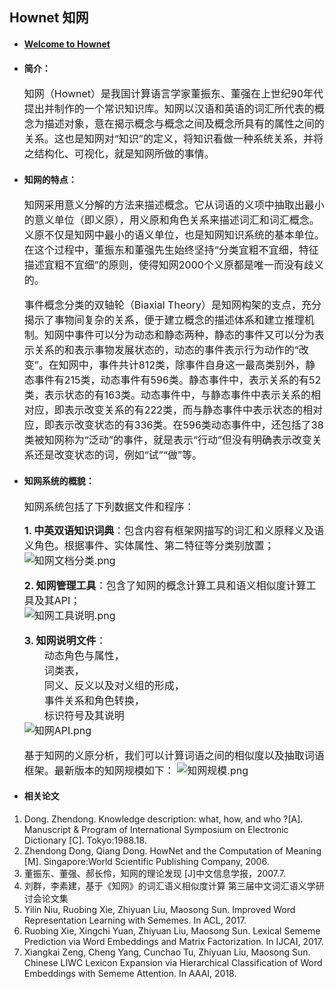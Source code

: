 ## Hownet 知网

- #### [Welcome to  Hownet](http://www.keenage.com/html/c_index.html)
- #### 简介：
    <font size=3>知网（Hownet）是我国计算语言学家董振东、董强在上世纪90年代提出并制作的一个常识知识库。知网以汉语和英语的词汇所代表的概念为描述对象，意在揭示概念与概念之间及概念所具有的属性之间的关系。这也是知网对“知识”的定义，将知识看做一种系统关系，并将之结构化、可视化，就是知网所做的事情。
</font>

- #### 知网的特点：
    <font size=3>知网采用意义分解的方法来描述概念。它从词语的义项中抽取出最小的意义单位（即义原），用义原和角色关系来描述词汇和词汇概念。义原不仅是知网中最小的语义单位，也是知网知识系统的基本单位。在这个过程中，董振东和董强先生始终坚持“分类宜粗不宜细，特征描述宜粗不宜细”的原则，使得知网2000个义原都是唯一而没有歧义的。
    
    事件概念分类的双轴轮（Biaxial Theory）是知网构架的支点，充分揭示了事物间复杂的关系，便于建立概念的描述体系和建立推理机制。知网中事件可以分为动态和静态两种，静态的事件又可以分为表示关系的和表示事物发展状态的，动态的事件表示行为动作的“改变”。在知网中，事件共计812类，除事件自身这一最高类别外，静态事件有215类，动态事件有596类。静态事件中，表示关系的有52类，表示状态的有163类。动态事件中，与静态事件中表示关系的相对应，即表示改变关系的有222类，而与静态事件中表示状态的相对应，即表示改变状态的有336类。在596类动态事件中，还包括了38类被知网称为“泛动”的事件，就是表示“行动”但没有明确表示改变关系还是改变状态的词，例如“试”“做”等。
</font>
    
- #### 知网系统的概貌：
    <font size=3>知网系统包括了下列数据文件和程序：</p>**1. 中英双语知识词典**：包含内容有框架网描写的词汇和义原释义及语义角色。根据事件、实体属性、第二特征等分类别放置；</br>![知网文档分类.png](http://upload-images.jianshu.io/upload_images/1860473-4335a921b805dd99.png?imageMogr2/auto-orient/strip%7CimageView2/2/w/600)</p>**2. 知网管理工具**：包含了知网的概念计算工具和语义相似度计算工具及其API；</br>![知网工具说明.png](http://upload-images.jianshu.io/upload_images/1860473-e62e328883beed62.png?imageMogr2/auto-orient/strip%7CimageView2/2/w/600)</p>**3. 知网说明文件**：</br>&emsp;&emsp;动态角色与属性，</br>&emsp;&emsp;词类表，</br>&emsp;&emsp;同义、反义以及对义组的形成，</br>&emsp;&emsp;事件关系和角色转换，</br>&emsp;&emsp;标识符号及其说明</br>![知网API.png](http://upload-images.jianshu.io/upload_images/1860473-8f417c46ce998a46.png?imageMogr2/auto-orient/strip%7CimageView2/2/w/600)</p>

    基于知网的义原分析，我们可以计算词语之间的相似度以及抽取词语框架。最新版本的知网规模如下：
![知网规模.png](http://upload-images.jianshu.io/upload_images/1860473-d06e4cc6e823718b.png?imageMogr2/auto-orient/strip%7CimageView2/2/w/600)

</font>

- #### 相关论文
1. Dong. Zhendong. Knowledge description: what, how, and who ?[A]. Manuscript & Program of International Symposium on Electronic Dictionary [C]. Tokyo:1988.18.
2. Zhendong Dong, Qiang Dong. HowNet and the Computation of Meaning [M]. Singapore:World Scientific Publishing Company, 2006.
3. 董振东、董强、郝长伶，知网的理论发现 [J]中文信息学报，2007.7.
4. 刘群，李素建，基于《知网》的词汇语义相似度计算 第三届中文词汇语义学研讨会论文集
5. Yilin Niu, Ruobing Xie, Zhiyuan Liu, Maosong Sun. Improved Word Representation Learning with Sememes. In ACL, 2017.
6. Ruobing Xie, Xingchi Yuan, Zhiyuan Liu, Maosong Sun. Lexical Sememe Prediction via Word Embeddings and Matrix Factorization. In IJCAI, 2017.
7. Xiangkai Zeng, Cheng Yang, Cunchao Tu, Zhiyuan Liu, Maosong Sun. Chinese LIWC Lexicon Expansion via Hierarchical Classification of Word Embeddings with Sememe Attention. In AAAI, 2018.
